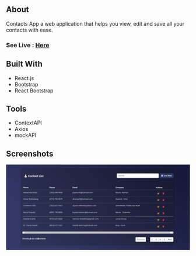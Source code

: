 ## About
Contacts App a web application that helps you view, edit and save all your contacts with ease.

### See Live : [Here](https://incredible-lollipop-2c488c.netlify.app/)

## Built With
- React.js
- Bootstrap
- React Bootstrap

## Tools
- ContextAPI
- Axios
- mockAPI

## Screenshots

![course page](src/assets/contacts-app.png)